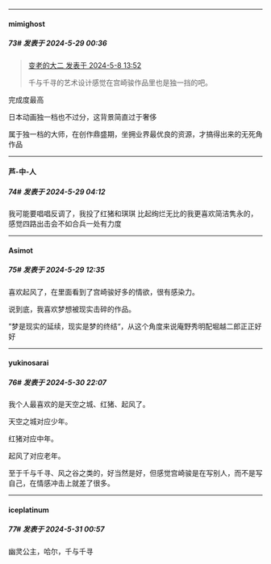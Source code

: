 ﻿
*****

####  mimighost  
##### 73#       发表于 2024-5-29 00:36

<blockquote><a href="httphttps://bbs.saraba1st.com/2b/forum.php?mod=redirect&amp;goto=findpost&amp;pid=64851564&amp;ptid=2182750" target="_blank">变老的大二 发表于 2024-5-8 13:52</a>

千与千寻的艺术设计感觉在宫崎骏作品里也是独一挡的吧。</blockquote>
完成度最高

日本动画独一档也不过分，这背景简直过于奢侈

属于独一档的大师，在创作鼎盛期，坐拥业界最优良的资源，才搞得出来的无死角作品


*****

####  芦-中-人  
##### 74#       发表于 2024-5-29 04:12

我可能要唱唱反调了，我投了红猪和琪琪
比起绚烂无比的我更喜欢简洁隽永的，感觉四路出击会不如合兵一处有力度


*****

####  Asimot  
##### 75#       发表于 2024-5-29 12:35

喜欢起风了，在里面看到了宫崎骏好多的情欲，很有感染力。

说到底，我喜欢梦想被现实击碎的作品。

”梦是现实的延续，现实是梦的终结“，从这个角度来说庵野秀明配堀越二郎正正好好


*****

####  yukinosarai  
##### 76#       发表于 2024-5-30 22:07

我个人最喜欢的是天空之城、红猪、起风了。

天空之城对应少年。

红猪对应中年。

起风了对应老年。

至于千与千寻、风之谷之类的，好当然是好，但感觉宫崎骏是在写别人，而不是写自己，在情感冲击上就差了很多。


*****

####  iceplatinum  
##### 77#       发表于 2024-5-31 00:57

幽灵公主，哈尔，千与千寻

